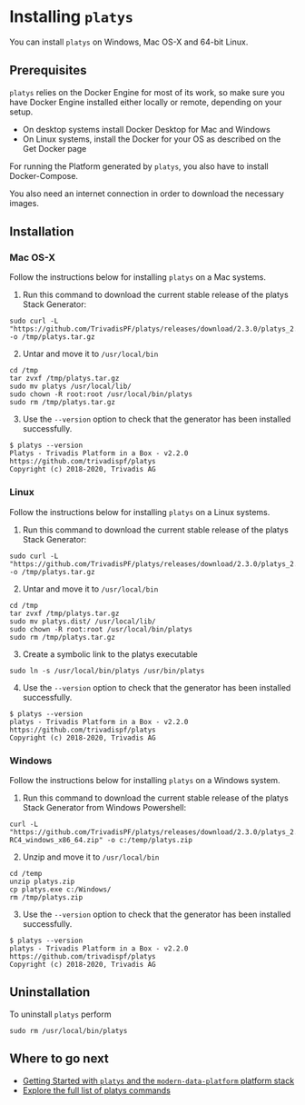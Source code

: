 # Installing `platys`

You can install `platys` on Windows, Mac OS-X and 64-bit Linux.

## Prerequisites

`platys` relies on the Docker Engine for most of its work, so make sure you have Docker Engine installed either locally or remote, depending on your setup.

  * On desktop systems install Docker Desktop for Mac and Windows
  * On Linux systems, install the Docker for your OS as described on the Get Docker page

For running the Platform generated by `platys`, you also have to install Docker-Compose. 

You also need an internet connection in order to download the necessary images. 

## Installation

### Mac OS-X 

Follow the instructions below for installing `platys` on a Mac systems.  

1. Run this command to download the current stable release of the platys Stack Generator:

  ```
sudo curl -L "https://github.com/TrivadisPF/platys/releases/download/2.3.0/platys_2.3.0_darwin_x86_64.tar.gz" -o /tmp/platys.tar.gz
```

2. Untar and move it to `/usr/local/bin`

  ```
cd /tmp
tar zvxf /tmp/platys.tar.gz 
sudo mv platys /usr/local/lib/
sudo chown -R root:root /usr/local/bin/platys
sudo rm /tmp/platys.tar.gz 
```

3. Use the `--version` option to check that the generator has been installed successfully.

  ```
$ platys --version
Platys - Trivadis Platform in a Box - v2.2.0
https://github.com/trivadispf/platys
Copyright (c) 2018-2020, Trivadis AG
```

### Linux

Follow the instructions below for installing `platys` on a Linux systems.  

1. Run this command to download the current stable release of the platys Stack Generator:

  ```
sudo curl -L "https://github.com/TrivadisPF/platys/releases/download/2.3.0/platys_2.3.0_linux_x86_64.tar.gz" -o /tmp/platys.tar.gz
```

2. Untar and move it to `/usr/local/bin`

  ```
cd /tmp
tar zvxf /tmp/platys.tar.gz 
sudo mv platys.dist/ /usr/local/lib/
sudo chown -R root:root /usr/local/bin/platys
sudo rm /tmp/platys.tar.gz 
```

3. Create a symbolic link to the platys executable

  ```
sudo ln -s /usr/local/bin/platys /usr/bin/platys
```

4. Use the `--version` option to check that the generator has been installed successfully.

  ```
$ platys --version
platys - Trivadis Platform in a Box - v2.2.0
https://github.com/trivadispf/platys
Copyright (c) 2018-2020, Trivadis AG
```

### Windows 

Follow the instructions below for installing `platys` on a Windows system. 

1. Run this command to download the current stable release of the platys Stack Generator from Windows Powershell:

  ```
curl -L "https://github.com/TrivadisPF/platys/releases/download/2.3.0/platys_2.3.0-RC4_windows_x86_64.zip" -o c:/temp/platys.zip
```

2. Unzip and move it to `/usr/local/bin`

  ```
cd /temp
unzip platys.zip
cp platys.exe c:/Windows/
rm /tmp/platys.zip
```

3. Use the `--version` option to check that the generator has been installed successfully.

  ```
$ platys --version
platys - Trivadis Platform in a Box - v2.2.0
https://github.com/trivadispf/platys
Copyright (c) 2018-2020, Trivadis AG
```

   
## Uninstallation

To uninstall `platys` perform

```
sudo rm /usr/local/bin/platys
```
   
## Where to go next

* [Getting Started with `platys` and the `modern-data-platform` platform stack](https://github.com/TrivadisPF/platys-modern-data-platform/blob/master/documentation/getting-started.md)
* [Explore the full list of platys commands](command-line-ref.md)

